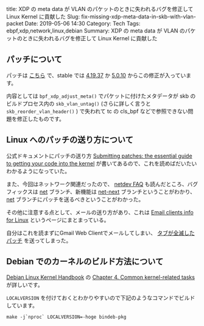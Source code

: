 title: XDP の meta data が VLAN のパケットのときに失われるバグを修正して Linux Kernel に貢献した
Slug: fix-missing-xdp-meta-data-in-skb-with-vlan-packet
Date: 2019-05-06 14:30
Category: Tech
Tags: ebpf,xdp,network,linux,debian
Summary: XDP の meta data が VLAN のパケットのときに失われるバグを修正して Linux Kernel に貢献した

## パッチについて

パッチは [こちら][1] で、stable では [4.19.37][2] か [5.0.10][3] からこの修正が入っています。

内容としては `bpf_xdp_adjust_meta()` でパケットに付けたメタデータが skb のビルドプロセス内の `skb_vlan_untag()` (さらに詳しく言うと `skb_reorder_vlan_header()` ) で失われて tc の cls_bpf などで参照できない問題を修正したものです。

## Linux へのパッチの送り方について

公式ドキュメントにパッチの送り方 [Submitting patches: the essential guide to getting your code into the kernel][4] が書いてあるので、これを読めばだいたいわかるようになっていた。

また、今回はネットワーク関連だったので、 [netdev FAQ][5] も読んだところ、バグフィックスは [net][6] ブランチ、新機能は [net-next][7] ブランチということがわかり、 [net][6] ブランチにパッチを送るべきということがわかった。

その他に注意する点として、メールの送り方があり、これは [Email clients info for Linux][8] というページにまとまっている。

自分はこれを読まずにGmail Web Clientでメールしてしまい、 [タブが全滅したパッチ][9] を送ってしまった。

## Debian でのカーネルのビルド方法について

[Debian Linux Kernel Handbook][10] の [Chapter 4. Common kernel-related tasks][11] が詳しいです。

`LOCALVERSION` を付けておくとわかりやすいので下記のようなコマンドでビルドしています。

```
make -j`nproc` LOCALVERSION=-hoge bindeb-pkg
```

 [1]: https://git.kernel.org/pub/scm/linux/kernel/git/torvalds/linux.git/commit/?id=d85e8be2a5a02869f815dd0ac2d743deb4cd7957
 [2]: https://cdn.kernel.org/pub/linux/kernel/v4.x/ChangeLog-4.19.37
 [3]: https://cdn.kernel.org/pub/linux/kernel/v5.x/ChangeLog-5.0.10
 [4]: https://www.kernel.org/doc/html/latest/process/submitting-patches.html
 [5]: https://www.kernel.org/doc/html/latest/networking/netdev-FAQ.html
 [6]: https://git.kernel.org/pub/scm/linux/kernel/git/davem/net.git
 [7]: https://git.kernel.org/pub/scm/linux/kernel/git/davem/net-next.git
 [8]: https://www.kernel.org/doc/html/latest/process/email-clients.html
 [9]: https://patchwork.ozlabs.org/patch/1085113/
 [10]: https://kernel-team.pages.debian.net/kernel-handbook/index.html
 [11]: https://kernel-team.pages.debian.net/kernel-handbook/ch-common-tasks.html
